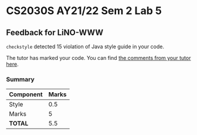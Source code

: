 # CS2030S AY21/22 Sem 2 Lab 5
## Feedback for LiNO-WWW
`checkstyle` detected 15 violation of Java style guide in your code.

The tutor has marked your code. You can find [the comments from your tutor here](https://www.github.com/nus-cs2030s-2122-s2/lab5-LiNO-WWW/commit/1c78a6aa0a5ec80210347edf638893aff540271a).
### Summary

| Component | Marks |
|-----------|-------|
| Style | 0.5 |
| Marks | 5 |
| **TOTAL** | 5.5 |
